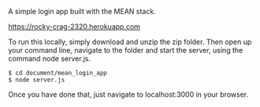 A simple login app built with the MEAN stack.

https://rocky-crag-2320.herokuapp.com

To run this locally, simply download and unzip the zip folder. Then open up your command line, navigate to the folder and start the server, using the command node server.js.

```
$ cd document/mean_login_app
$ node server.js
```
Once you have done that, just navigate to localhost:3000 in your browser. 